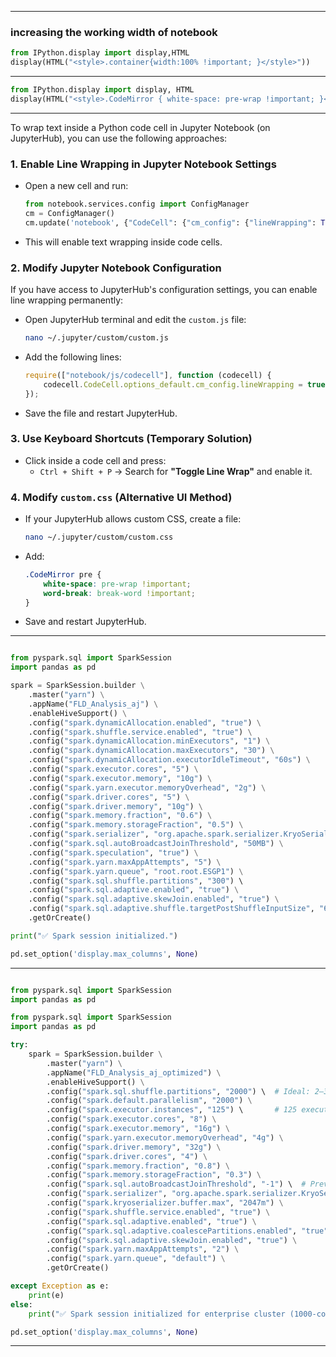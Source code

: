 
---
### increasing the working width of notebook

```python
from IPython.display import display,HTML
display(HTML("<style>.container{width:100% !important; }</style>"))

```

---

```python
from IPython.display import display, HTML
display(HTML("<style>.CodeMirror { white-space: pre-wrap !important; }</style>"))
```
---

To wrap text inside a Python code cell in Jupyter Notebook (on JupyterHub), you can use the following approaches:

### 1. **Enable Line Wrapping in Jupyter Notebook Settings**
   - Open a new cell and run:
     ```python
     from notebook.services.config import ConfigManager
     cm = ConfigManager()
     cm.update('notebook', {"CodeCell": {"cm_config": {"lineWrapping": True}}})
     ```
   - This will enable text wrapping inside code cells.

### 2. **Modify Jupyter Notebook Configuration**
   If you have access to JupyterHub's configuration settings, you can enable line wrapping permanently:
   - Open JupyterHub terminal and edit the `custom.js` file:
     ```bash
     nano ~/.jupyter/custom/custom.js
     ```
   - Add the following lines:
     ```js
     require(["notebook/js/codecell"], function (codecell) {
         codecell.CodeCell.options_default.cm_config.lineWrapping = true;
     });
     ```
   - Save the file and restart JupyterHub.

### 3. **Use Keyboard Shortcuts (Temporary Solution)**
   - Click inside a code cell and press:
     - `Ctrl + Shift + P` → Search for **"Toggle Line Wrap"** and enable it.

### 4. **Modify `custom.css` (Alternative UI Method)**
   - If your JupyterHub allows custom CSS, create a file:
     ```bash
     nano ~/.jupyter/custom/custom.css
     ```
   - Add:
     ```css
     .CodeMirror pre {
         white-space: pre-wrap !important;
         word-break: break-word !important;
     }
     ```
   - Save and restart JupyterHub.

---

```python

from pyspark.sql import SparkSession
import pandas as pd

spark = SparkSession.builder \
    .master("yarn") \
    .appName("FLD_Analysis_aj") \
    .enableHiveSupport() \
    .config("spark.dynamicAllocation.enabled", "true") \
    .config("spark.shuffle.service.enabled", "true") \
    .config("spark.dynamicAllocation.minExecutors", "1") \
    .config("spark.dynamicAllocation.maxExecutors", "30") \
    .config("spark.dynamicAllocation.executorIdleTimeout", "60s") \
    .config("spark.executor.cores", "5") \
    .config("spark.executor.memory", "10g") \
    .config("spark.yarn.executor.memoryOverhead", "2g") \
    .config("spark.driver.cores", "5") \
    .config("spark.driver.memory", "10g") \
    .config("spark.memory.fraction", "0.6") \
    .config("spark.memory.storageFraction", "0.5") \
    .config("spark.serializer", "org.apache.spark.serializer.KryoSerializer") \
    .config("spark.sql.autoBroadcastJoinThreshold", "50MB") \
    .config("spark.speculation", "true") \
    .config("spark.yarn.maxAppAttempts", "5") \
    .config("spark.yarn.queue", "root.root.ESGP1") \
    .config("spark.sql.shuffle.partitions", "300") \ 
    .config("spark.sql.adaptive.enabled", "true") \
    .config("spark.sql.adaptive.skewJoin.enabled", "true") \
    .config("spark.sql.adaptive.shuffle.targetPostShuffleInputSize", "64MB") \
    .getOrCreate()

print("✅ Spark session initialized.")

pd.set_option('display.max_columns', None)

```

---
```python

from pyspark.sql import SparkSession
import pandas as pd

from pyspark.sql import SparkSession
import pandas as pd

try:
    spark = SparkSession.builder \
        .master("yarn") \
        .appName("FLD_Analysis_aj_optimized") \
        .enableHiveSupport() \
        .config("spark.sql.shuffle.partitions", "2000") \  # Ideal: 2–3x total executors
        .config("spark.default.parallelism", "2000") \
        .config("spark.executor.instances", "125") \       # 125 executors × 8 cores = 1000 cores
        .config("spark.executor.cores", "8") \
        .config("spark.executor.memory", "16g") \
        .config("spark.yarn.executor.memoryOverhead", "4g") \
        .config("spark.driver.memory", "32g") \
        .config("spark.driver.cores", "4") \
        .config("spark.memory.fraction", "0.8") \
        .config("spark.memory.storageFraction", "0.3") \
        .config("spark.sql.autoBroadcastJoinThreshold", "-1") \  # Prevent OOM for large joins
        .config("spark.serializer", "org.apache.spark.serializer.KryoSerializer") \
        .config("spark.kryoserializer.buffer.max", "2047m") \
        .config("spark.shuffle.service.enabled", "true") \
        .config("spark.sql.adaptive.enabled", "true") \
        .config("spark.sql.adaptive.coalescePartitions.enabled", "true") \
        .config("spark.sql.adaptive.skewJoin.enabled", "true") \
        .config("spark.yarn.maxAppAttempts", "2") \
        .config("spark.yarn.queue", "default") \
        .getOrCreate()

except Exception as e:
    print(e)
else:
    print("✅ Spark session initialized for enterprise cluster (1000-core optimized).")

pd.set_option('display.max_columns', None)


```


---





 